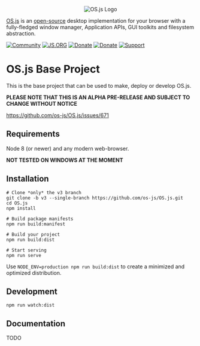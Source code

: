 <p align="center">
  <img alt="OS.js Logo" src="https://raw.githubusercontent.com/os-js/gfx/master/logo-big.png" />
</p>

[OS.js](https://www.os-js.org/) is an [open-source](https://raw.githubusercontent.com/os-js/OS.js/master/LICENSE) desktop implementation for your browser with a fully-fledged window manager, Application APIs, GUI toolkits and filesystem abstraction.

[![Community](https://img.shields.io/badge/join-community-green.svg)](https://community.os-js.org/)
[![JS.ORG](https://img.shields.io/badge/js.org-os-ffb400.svg)](http://js.org)
[![Donate](https://img.shields.io/badge/liberapay-donate-yellowgreen.svg)](https://liberapay.com/os-js/)
[![Donate](https://img.shields.io/badge/paypal-donate-yellow.svg)](https://www.paypal.com/cgi-bin/webscr?cmd=_donations&business=andersevenrud%40gmail%2ecom&lc=NO&currency_code=USD&bn=PP%2dDonationsBF%3abtn_donate_SM%2egif%3aNonHosted)
[![Support](https://img.shields.io/badge/patreon-support-orange.svg)](https://www.patreon.com/user?u=2978551&ty=h&u=2978551)

# OS.js Base Project

This is the base project that can be used to make, deploy or develop OS.js.

**PLEASE NOTE THAT THIS IS AN ALPHA PRE-RELEASE AND SUBJECT TO CHANGE WITHOUT NOTICE**

https://github.com/os-js/OS.js/issues/671

## Requirements

Node 8 (or newer) and any modern web-browser.

**NOT TESTED ON WINDOWS AT THE MOMENT**

## Installation

```
# Clone *only* the v3 branch
git clone -b v3 --single-branch https://github.com/os-js/OS.js.git
cd OS.js
npm install

# Build package manifests
npm run build:manifest

# Build your project
npm run build:dist

# Start serving
npm run serve
```

Use `NODE_ENV=production npm run build:dist` to create a minimized and optimized distribution.

## Development

```
npm run watch:dist
```

## Documentation

TODO
